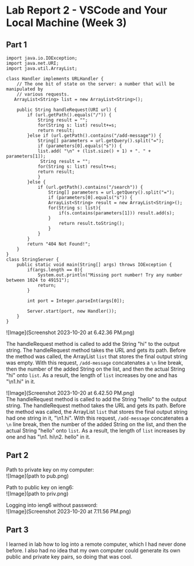 # Lab Report 2 - VSCode and Your Local Machine (Week 3)
## Part 1

```
import java.io.IOException;
import java.net.URI;
import java.util.ArrayList;

class Handler implements URLHandler {
    // The one bit of state on the server: a number that will be manipulated by
    // various requests.
   ArrayList<String> list = new ArrayList<String>();

    public String handleRequest(URI url) {
        if (url.getPath().equals("/")) {
            String result = "";
            for(String s: list) result+=s;
            return result;
        }else if (url.getPath().contains("/add-message")) {
            String[] parameters = url.getQuery().split("=");
            if (parameters[0].equals("s")) {
            list.add( "\n" + (list.size() + 1) + ". " + parameters[1]);
             String result = "";
            for(String s: list) result+=s;
            return result;
            } 
        }else {
            if (url.getPath().contains("/search")) {
                String[] parameters = url.getQuery().split("=");
                if (parameters[0].equals("s")) {
                ArrayList<String> result = new ArrayList<String>();
                for(String s: list){
                    if(s.contains(parameters[1])) result.add(s);
                }       
                    return result.toString();
                }
            }
        }
        return "404 Not Found!";
    }
}
class StringServer {
    public static void main(String[] args) throws IOException {
        if(args.length == 0){
            System.out.println("Missing port number! Try any number between 1024 to 49151");
            return;
        }

        int port = Integer.parseInt(args[0]);

        Server.start(port, new Handler());
    }
}
```

![Image](Screenshot 2023-10-20 at 6.42.36 PM.png) <br>

The handleRequest method is called to add the String "hi" to the output string. The handleRequest method takes the URL and gets its path. Before the method was called, the ArrayList `list` that stores the final output string was empty.
With this request, `/add-message` concatenates a `\n` line break, then the number of the added String on the list, and then the actual String "hi" onto `list`. As a result, the length of `list` increases by one and has "\n1.hi" in it.

![Image](Screenshot 2023-10-20 at 6.42.50 PM.png) <br>
The handleRequest method is called to add the String "hello" to the output string. The handleRequest method takes the URL and gets its path. Before the method was called, the ArrayList `list` that stores the final output string had 
one string in it, "\n1.hi". With this request, `/add-message` concatenates a `\n` line break, then the number of the added String on the list, and then the actual String "hello" onto `list`. As a result, the length of `list` increases
by one and has "\n1. hi\n2. hello" in it.

## Part 2
Path to private key on my computer: <br>
![Image](path to pub.png) <br>

Path to public key on ieng6: <br>
![Image](path to priv.png) <br>

Logging into ieng6 without password: <br>
![Image](Screenshot 2023-10-20 at 7.11.56 PM.png) <br>

## Part 3

I learned in lab how to log into a remote computer, which I had never done before. I also had no idea that my own computer could generate its own public and private key pairs, so doing that was cool. 
